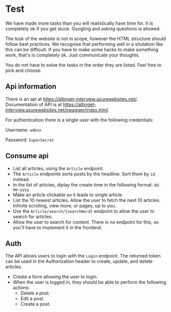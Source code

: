 # Test
We have made more tasks than you will realistically have time for. It is completely ok if you get stuck. Googling and asking questions is allowed.

The look of the website is not in scope, however the HTML structure should follow best practices.
We recognise that performing well in a situtation like this can be difficult. If you have to make some hacks to make something work, that's is completely ok. Just communicate your thoughts.

You do not have to solve the tasks in the order they are listed. Feel free to pick and choose.

## Api information
There is an api at <https://altinget-interview.azurewebsites.net/>. Documentation of API is at <https://altinget-interview.azurewebsites.net/swagger/index.html>.

For authentication there is a single user with the following credentials:

Username: `admin`

Password: `SuperSecret`

## Consume api

- List all articles, using the `Article` endpoint.
- The `Article` endpoints sorts posts by the headline. Sort them by `id` instead.
- In the list of articles, diplay the create time in the following format: `dd-mm-yyyy`
- Make an article clickable so it leads to single article.
- List the 10 newest articles. Allow the user to fetch the next 10 articles. Infinite scrolling, view more, or pages, up to you.
- Use the `Article/search/{searchWord}` endpoint to allow the user to search for articles.
- Allow the user to search for content. There is no endpoint for this, so you'll have to implement it in the frontend.

## Auth

The API allows users to login with the `Login` endpoint. The returned token can be used in the Authorization header to create, update, and delete articles.

- Create a form allowing the user to login.
- When the user is logged in, they should be able to perform the following actions:
  - Delete a post.
  - Edit a post.
  - Create a post.

